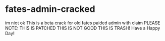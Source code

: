 # fates-admin-cracked
im niot ok
This is a beta crack for old fates paided admin with claim PLEASE NOTE:
THIS IS PATCHED
THIS IS NOT GOOD
THIS IS TRASH!
Have a Happy Day!
